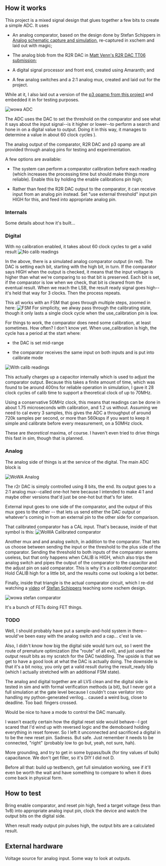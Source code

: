 <!---

This file is used to generate your project datasheet. Please fill in the information below and delete any unused
sections.

You can also include images in this folder and reference them in the markdown. Each image must be less than
512 kb in size, and the combined size of all images must be less than 1 MB.
-->

## How it works

This project is a mixed signal design that glues together a few bits to create a simple ADC.  It uses

  * An analog comparator, based on the design done by Stefan Schippers in [Analog schematic capture and simulation](https://www.youtube.com/watch?v=q3ZcpSkVVuc), re-captured in xschem and laid out with magic;
  
  * The analog blob from the R2R DAC in [Matt Venn's R2R DAC TT06 submission](https://github.com/mattvenn/tt06-analog-r2r-dac);
  
  * A digital signal processor and front end, created using Amaranth; and
  
  * A few analog switches and a 2:1 analog mux, created and laid out for the project.
  
While at it, I also laid out a version of the [p3 opamp from this project](https://github.com/argunda/tt06-tiny-opamp) and embedded it in for testing purposes.

![wowa ADC](images/wowaADC.jpg)


The ADC uses the DAC to set the threshold on the comparator and see what it says about the input signal--is it higher or lower--to perform a search and hone in on a digital value to output.  Doing it in this way, it manages to determine a value in about 60 clock cycles ).


The analog output of the comparator, R2R DAC and p3 opamp are all provided through analog pins for testing and experimentation.

A few options are available:

  * The system can perform a comparator calibration before each reading (which increases the processing time but should make things more reliable).  Enable this by holding the enable calibrations pin high;
  
  * Rather than feed the R2R DAC output to the comparator, it can receive input from an analog pin instead.  Set "use external threshold" input pin HIGH for this, and feed into appropriate analog pin.

### Internals

Some details about how it's built...

### Digital 
With no calibration enabled, it takes about 60 clock cycles to get a valid result
![No calib readings](images/trace-tworeadingsnocal.jpg)

In the above, there is a simulated analog comparator output (in red). The DAC is setting each bit, starting with the high bit, in turn.  If the comparator says HIGH when the output is checked, it means that the input voltage is higher than what we're comparing to so that bit is preserved. Each bit is set, if the comparator is low when we check, that bit is cleared from the eventual result.  When we reach the LSB, the result ready signal goes high--it's held that way for 3 clocks. Then the process repeats.

This all works with an FSM that goes through multiple steps, zoomed in here:
![FSM](images/trace-fsm.jpg)
For simplicity, we alway pass through the calibrating state, though it only lasts a single clock cycle when the use_calibration pin is low.

For things to work, the comparator does need some calibration, at least sometimes.  How often?  I don't know yet.  When use_calibration is high, the cycle has a period at the start where:

 * the DAC is set mid-range
 
 * the comparator receives the same input on both inputs and is put into calibrate mode 
 
 
 
![With calib readings](images/trace-withcals.jpg)

This actually charges up a capacitor internally which is used to adjust the comparator output.  Because this takes a finite amount of time, which was found to be around 400ns for reliable operation in simulation, I gave it 28 clock cycles of calib time to support a theoretical clock of up to 70MHz.

Using a conservative 50MHz clock, this means that readings can be done in about 1.75 microseconds with calibration, and 1.2 us without.  Assuming we need to cal every 3 samples, this gives the ADC a throughput of around 720k samples per second, or more than 560ksps if you want to keep it simple and calibrate before every measurement, on a 50MHz clock.

These are _theoretical_ maxima, of course.  I haven't even tried to drive things this fast in sim, though that is planned.


### Analog

The analog side of things is at the service of the digital.  The main ADC block is 

![WoWA Analog](images/wowa_analog.jpg)

The r2r DAC is simply controlled using 8 bits, the end.  Its output goes to a 2:1 analog mux--called one-hot here because I intended to make 4:1 and maybe other versions that'd just be one-hot but that's for later.

External input goes to one side of the comparator, and the output of this mux goes to the other -- that lets us send either the DAC output or whatever's coming in from an external pin to the other side for comparison.

That calibrated comparator has a CAL input.  That's because, inside of that symbol is this:
![WoWA Calibrated comparator](images/calibrated_comparator.jpg)

Another mux and and analog switch, in addition to the comparator.  That lets us choose between sending the input or the threshold to the plus side of the comparator.  Sending the threshold to both inputs of the comparator seems useless, but that only happens when CALIB is HIGH, which also trips the analog switch and pipes the output of the comparator to the capacitor and the adjust pin on said comparator.  This is why it's a *calibrated* comparator: Hold CALIB high for a little bit, and the results come out looking a lot better.

Finally, inside that triangle is the actual comparator circuit, which I re-did watching a [video](https://www.youtube.com/watch?v=q3ZcpSkVVuc) of [Stefan Schippers](https://github.com/StefanSchippers) teaching some xschem design.

![wowa stefan comparator](images/wowa_comparator.jpg)

It's a bunch of FETs doing FET things.


### TODO

Well, I should probably have put a sample-and-hold system in there--would've been easy with the analog switch and a cap... c'est la vie.

Also, I didn't know how big the digital side would turn out, so I went the route of premature optimization (the "route" of all evil), and just used the output result bits as my scratch for the DAC twiddling.  The upside is that we get to have a good look at what the DAC is actually doing.  The downside is that it's a bit noisy, you only get a valid result during the result_ready blip (which I actually stretched with an additional FSM state).

The analog and digital together are all LVS clean and the digital side is tested in sim and with formal verification methods (a bit), but I never got a full simulation at the gate level because I couldn't coax verilator into handling my python-generated verilog... caused a weird bug, close to deadline.  Too bad: fingers crossed.

Would be nice to have a mode to control the DAC manually.

I wasn't exactly certain how the digital reset side would behave--I got scared that I'd wind up with reversed logic and the demoboard holding everything in reset forever.  So I left it unconnected and sacrificed a digital in to be the new reset pin. Sadness.  But safe.  Just remember it needs to be connected, "right" (probably low to go but, yeah, not sure, hah).

More grounding, and try to get in some bypass/bulk (for tiny values of bulk) capacitance.  We don't get filler, so it's DIY I did not D.

Before all that: build up testbench, get full simulation working, see if it'll even be worth the wait and have something to compare to when it does come back in physical form.

## How to test

Bring enable comparator, and reset pin high, feed a target voltage (less than 1v8) into appropriate analog input pin, clock the device and watch the output bits on the digital side.

When result ready output pin pulses high, the output bits are a calculated result.

## External hardware

Voltage source for analog input.  Some way to look at outputs.
